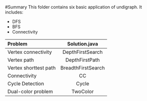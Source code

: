 #Summary
This folder contains six basic application of undigraph. It includes:  

- DFS  
- BFS
- Connectivity

|Problem|Solution.java|
|:-------|:--------:|
|Vertex connectivity|DepthFirstSearch|
|Vertex path|DepthFirstPath|
|Vertex shorttest path|BreadthFirstSearch|
|Connectivity|CC|
|Cycle Detection|Cycle|
|Dual-color problem|TwoColor|
